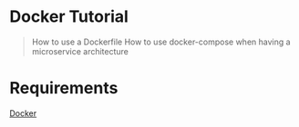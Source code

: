 # Docker Tutorial

> How to use a Dockerfile
> How to use docker-compose when having a microservice architecture

# Requirements

[Docker](https://www.docker.com/)
